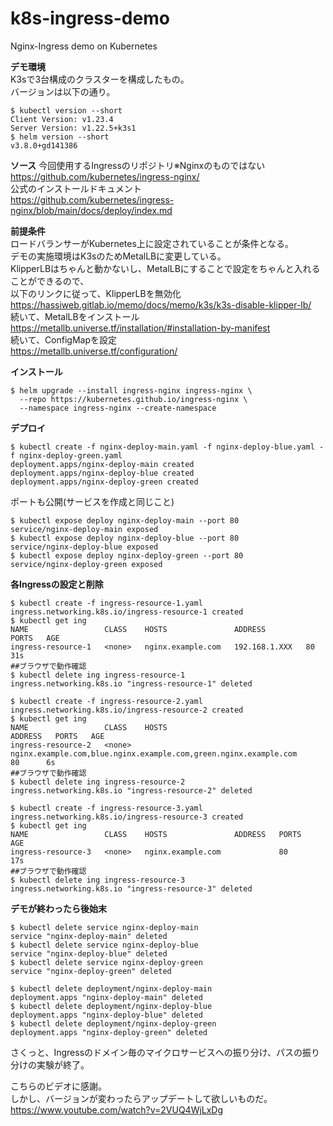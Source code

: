 # k8s-ingress-demo
Nginx-Ingress demo on Kubernetes  

**デモ環境**  
K3sで3台構成のクラスターを構成したもの。  
バージョンは以下の通り。  
~~~
$ kubectl version --short
Client Version: v1.23.4
Server Version: v1.22.5+k3s1
$ helm version --short
v3.8.0+gd141386
~~~

**ソース**
今回使用するIngressのリポジトリ※Nginxのものではない  
https://github.com/kubernetes/ingress-nginx/  
公式のインストールドキュメント  
https://github.com/kubernetes/ingress-nginx/blob/main/docs/deploy/index.md  

**前提条件**  
ロードバランサーがKubernetes上に設定されていることが条件となる。  
デモの実施環境はK3sのためMetalLBに変更している。  
KlipperLBはちゃんと動かないし、MetalLBにすることで設定をちゃんと入れることができるので、  
以下のリンクに従って、KlipperLBを無効化  
https://hassiweb.gitlab.io/memo/docs/memo/k3s/k3s-disable-klipper-lb/  
続いて、MetalLBをインストール  
https://metallb.universe.tf/installation/#installation-by-manifest  
続いて、ConfigMapを設定  
https://metallb.universe.tf/configuration/  

**インストール**  
~~~
$ helm upgrade --install ingress-nginx ingress-nginx \
  --repo https://kubernetes.github.io/ingress-nginx \
  --namespace ingress-nginx --create-namespace
~~~

**デプロイ**
~~~
$ kubectl create -f nginx-deploy-main.yaml -f nginx-deploy-blue.yaml -f nginx-deploy-green.yaml
deployment.apps/nginx-deploy-main created
deployment.apps/nginx-deploy-blue created
deployment.apps/nginx-deploy-green created
~~~
ポートも公開(サービスを作成と同じこと)
~~~
$ kubectl expose deploy nginx-deploy-main --port 80
service/nginx-deploy-main exposed
$ kubectl expose deploy nginx-deploy-blue --port 80
service/nginx-deploy-blue exposed
$ kubectl expose deploy nginx-deploy-green --port 80
service/nginx-deploy-green exposed
~~~

**各Ingressの設定と削除**
~~~
$ kubectl create -f ingress-resource-1.yaml
ingress.networking.k8s.io/ingress-resource-1 created
$ kubectl get ing
NAME                 CLASS    HOSTS               ADDRESS         PORTS   AGE
ingress-resource-1   <none>   nginx.example.com   192.168.1.XXX   80      31s
##ブラウザで動作確認
$ kubectl delete ing ingress-resource-1
ingress.networking.k8s.io "ingress-resource-1" deleted
~~~
~~~
$ kubectl create -f ingress-resource-2.yaml
ingress.networking.k8s.io/ingress-resource-2 created
$ kubectl get ing
NAME                 CLASS    HOSTS                                                              ADDRESS   PORTS   AGE
ingress-resource-2   <none>   nginx.example.com,blue.nginx.example.com,green.nginx.example.com             80      6s
##ブラウザで動作確認
$ kubectl delete ing ingress-resource-2
ingress.networking.k8s.io "ingress-resource-2" deleted
~~~
~~~
$ kubectl create -f ingress-resource-3.yaml
ingress.networking.k8s.io/ingress-resource-3 created
$ kubectl get ing
NAME                 CLASS    HOSTS               ADDRESS   PORTS   AGE
ingress-resource-3   <none>   nginx.example.com             80      17s
##ブラウザで動作確認
$ kubectl delete ing ingress-resource-3
ingress.networking.k8s.io "ingress-resource-3" deleted
~~~

**デモが終わったら後始末**
~~~
$ kubectl delete service nginx-deploy-main
service "nginx-deploy-main" deleted
$ kubectl delete service nginx-deploy-blue
service "nginx-deploy-blue" deleted
$ kubectl delete service nginx-deploy-green
service "nginx-deploy-green" deleted

$ kubectl delete deployment/nginx-deploy-main
deployment.apps "nginx-deploy-main" deleted
$ kubectl delete deployment/nginx-deploy-blue
deployment.apps "nginx-deploy-blue" deleted
$ kubectl delete deployment/nginx-deploy-green
deployment.apps "nginx-deploy-green" deleted
~~~

さくっと、Ingressのドメイン毎のマイクロサービスへの振り分け、パスの振り分けの実験が終了。  

こちらのビデオに感謝。  
しかし、バージョンが変わったらアップデートして欲しいものだ。  
https://www.youtube.com/watch?v=2VUQ4WjLxDg  
